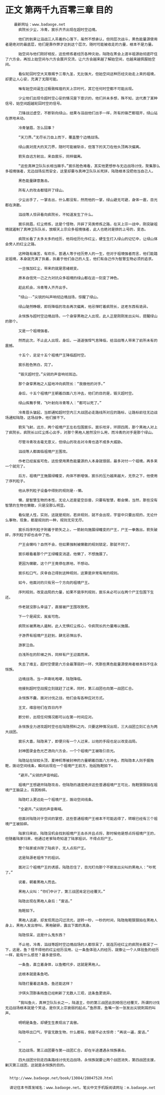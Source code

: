 # 正文 第两千九百零三章 目的
        最新网址：www.badaoge.net
          疯院长少尘，冷青，宸乐齐齐出现在超时空边境。
      
          他们的到来让泅战三人吊着的心落下，虽然不想承认，但同层次战斗，黑色能量源使用者是绝对的最底层，他们是靠作弊才达到这个层次，随时可能被收走的力量，根本不是力量。
      
          始空间与他们刚好相反，这些修炼者经历各种灾劫，陆隐在茶会上渡半祖源劫彻底吓住了六方会，再加上始空间与六方会展开交流，让六方会越来越了解始空间，也越来越佩服始空间。
      
          看似轮回时空大天尊赐予三尊九圣，无比强大，但始空间这种历经灾劫走上来的祖境，却更让人心安，充满了无限可能。
      
          唯有始空间诞生过极致辉煌的天上宗时代，其它任何时空都不可能出现。
      
          少尘他们出现令超时空心安的情况是下意识的，他们并未多想，殊不知，这代表了某种信号，始空间超越轮回时空的信号。
      
          刀锋战过虚空，不断斩向绿山，结果与泅战他们出手一样，所有的锋芒都错开，绿山站在原地未动。
      
          冷青皱眉，怎么回事？
      
          “天刀界。”无尽长刀自上而下，覆盖整个边境战场。
      
          绿山面对庞大的天刀界，随时可能被斩杀，但落下的天刀在他头顶再次偏离。
      
          箭矢自远方射出，来自宸乐，同样偏离。
      
          “这些真神卫队队长相当棘手。”宸乐脸色难看，其实他更想参与无边战场讨伐，聚集那么多祖境强者，无边战场反而安全，这里却要与真神卫队队长死拼，陆隐根本没把他当自己人。
      
          黑色能量肆意轰击。
      
          所有人的攻击都错开了绿山。
      
          少尘出手了，一掌击出，什么都没有，然而他的一掌，绿山避无可避，身体一震，目光都在涣散。
      
          泅战等人惊异看向疯院长，不知道发生了什么。
      
          宸乐挑眉，红尘修炼，这是个怪物，开辟了另类修炼之路，在天上宗一战中，刚突破祖境就遏制了真神卫队队长，放眼天上宗众多祖境强者，此人也绝对是排的上号的，变态。
      
          疯院长看了太多太多的经历，他将经历化作红尘，硬生生打入绿山的记忆中，让绿山体会旁人的红尘之路。
      
          这种路有痛苦，有欢乐，普通人等于经历旁人的一生，但对于祖境强者而言，他们能踏足祖境，本身就充满了执着，执着于他们自己的人生，他们有自己作为智慧生物必须的追求。
      
          一旦强加红尘，带来的就是思绪蜕变。
      
          原本自信凭一己之力对抗众多祖境的绿山都在这一刻变了神色。
      
          趁此机会，冷青等人齐齐出手。
      
          “绿山--”尖锐的叫声响彻边境战场，惊醒了绿山。
      
          绿山陡然睁眼，即将降临的攻击再次偏离，他忌惮盯着疯院长，这老东西有诡异。
      
          永恒族与超时空边境战场，一个身穿黑袍之人出现，此人正是刚刚发出尖叫，提醒绿山的那个。
      
          又是一个祖境强者。
      
          然而此次，不止此人出现，身后，一道道强悍气息降临，给泅战等人带来了前所未有的震撼。
      
          十五个，足足十五个祖境尸王降临超时空。
      
          宸乐脸色煞白，完了。
      
          “毁灭超时空。”尖锐的声音响彻耳边。
      
          那个身穿黑袍之人猛地冲向疯院长：“我做他的对手。”
      
          身后，十五个祖境尸王朝着四面八方冲去，他们的目的是，毁灭超时空。
      
          绿山挥舞手臂，飞叶射向冷青等人：“都可以死了。”
      
          冷青眉头皱起，当即通知超时空内三大战团必走路线所对应的路标，让路标前往无边战场通知陆隐，这场战争，他们接不下。
      
          箭矢飞射，远方，两个祖境尸王左右包围宸乐，宸乐咬牙，环顾四周，那个黑袍人对上了疯院长，疯院长以红尘炼心出手，对那个黑袍人居然没什么用，而冷青的对手是那个绿山。
      
          尽管冷青攻击毫无意义，但绿山的攻击对冷青也造不成多大威胁。
      
          泅战等人都面临祖境尸王围攻。
      
          作老已经岌岌可危，这些使用黑色能量源的人本身就很弱，最多对付一个祖境，再多来一个就完了。
      
          后方，祖境尸王施展绿瞳变，肉体不断增强，宸乐的压力越来越大，无奈之下，他使用了序列粒子。
      
          他从序列粒子设备中得到的规则是--懒。
      
          懒，是智慧生物的本性，无论人还是星空巨兽，只要有智慧，都会懒，当然，那些没有智慧的生物也懒散，只是没那么明显。
      
          看似是人性，实则，这就是规则，若非规则，就不会出现，宇宙中只要出现的，无论什么事物，现象，都是规则的一种，规则无穷无尽。
      
          宸乐将序列粒子附着于箭矢之上，一箭射向施展绿瞳变的尸王，尸王一拳轰出，箭矢破碎，序列粒子却也击中了他。
      
          尸王会懒吗？自然不会，但如果强制被懒散的规则锁定，那就不同了。
      
          宸乐眼看着那个尸王绿瞳变消退，他懒了，不想施展了。
      
          更因为懒散，这个尸王竟停在原地，不想动。
      
          宸乐松口气，庆幸自己得到这种规则，这算是非常有用的规则。
      
          如今，他面对的只有另一个方向的祖境尸王。
      
          序列规则，改变战局的力量，如果不是序列规则，宸乐未必可以在两个尸王包围下生还。
      
          作老就没那么幸运了，直接被尸王围攻致死。
      
          下一个是闻实，岌岌可危。
      
          疯院长被黑袍人遏制，此人无惧红尘炼心，令疯院长的力量难以施展。
      
          子游界有祖境尸王赶到，肆无忌惮出手。
      
          游家泣血。
      
          白浅所在的阶梯之外，同样有尸王迎面而来。
      
          失去了维主，超时空便是六方会最薄弱的一环，凭那些黑色能量源使用者根本挡不住永恒族。
      
          边境战场，当一声嘶吼咆哮，陆隐降临。
      
          他接到超时空战报立刻就赶了过来，同时，第三战团也向第一战团汇合。
      
          永恒族不蠢，面对讨伐之战，他们会有各种应对方式。
      
          王文，维容他们在百日内不
      
          断分析，出现任何情况都可以在第一时间应对。
      
          永恒族全力进攻超时空也在陆隐预料之内，只要这种情况出现，三大战团立刻汇合为两大战团。
      
          宸乐大喜，陆隐来了，即便只有一个人过来，以他的手段也足以改变战局。
      
          封神图录金色光芒洒向六方会，一个个祖境尸王被吸引目光。
      
          陆隐站在狱蛟头顶，夏神机等被封神的力量朝着四面八方冲去，而陆隐本人则手握拖鞋，拨动空间线条，瞬间出现在一个祖境尸王前方，抬起拖鞋拍下。
      
          “避开。”尖锐的声音响起。
      
          祖境尸王想避开陆隐攻击，但陆隐的速度绝非这些普通祖境尸王可比，拖鞋狠狠拍在祖境尸王脑袋上，将其粉碎。
      
          陆隐盯上更远处一个祖境尸王，拨动空间线条。
      
          “全避开。”尖锐的声音嘶喊。
      
          但面对陆隐对于空间的掌控，这些普通祖境尸王根本不可能逃得了，转眼已经有三个祖境尸王被拍碎。
      
          陆家归来前，陆隐没机会找到祖境尸王击杀并且点将，那时候他是想点将祖境尸王的，但随着陆家归来，他通过老爹陆奇知道了陆家祖训，不得点将尸王。
      
          整个陆家或许除了陆疯子，无人点将尸王。
      
          这是陆源老祖传下的祖训。
      
          面对三个祖境尸王的诱惑，陆隐忍住了，目光盯向那个不断发出尖叫的黑袍人：“吵死了。”
      
          说着，朝着黑袍人而去。
      
          黑袍人尖叫：“你们中计了，第三战团肯定已经覆灭。”
      
          陆隐出现在黑袍人身后：“废话。”
      
          拖鞋拍下。
      
          黑袍人逃避，却发现周边闪过流光，逆转一秒，一秒的时间，陆隐拖鞋狠狠拍在黑袍人身上，黑袍人发出惨叫，黑袍破碎，露出下面的真身。
      
          陆隐惊呆，这是什么鬼东西？
      
          不止他，冷青，泅战等超时空边境战场的人都惊呆了，就连历经红尘的疯院长都呆了一下，这是，鱼？怪不得他的红尘经历没用，让一条鱼体验人的经历，就像让一个人体验鱼的经历一样，能有什么感觉？最多是惊奇。
      
          一条鱼，直立着身体，以鱼鳍代步，这就是黑袍人。
      
          这根本就是条鱼吧。
      
          陆隐打量着这条鱼，鱼还能这样？
      
          汐琪头顶那条贱鱼已经刷新了无数人三观，这条鱼更诡异。
      
          “我叫鱼火，真神卫队队长之一，陆道主，你的第三战团此刻相信已经覆灭，所谓的讨伐无边战场根本就是个笑话，是你天上宗衰弱的起点。”鱼昂首，鱼嘴一张一张发出尖锐刺耳的叫声。
      
          明明是条鱼，却硬生生表现出了高傲。
      
          陆隐呼出口气，宇宙无数生物，什么都有，倒是不必太惊奇：“再说一遍，废话。”
      
          …
      
          无边战场，第三战团要与第一战团汇合，却在半途遭遇永恒族袭击。
      
          四大战团分别走四条路线讨伐无边战场，永恒族就要让两个战团消失，第四战团支援，剿灭第三战团，这就是永恒族的目的。
      
      
      http://www.badaoge.net/book/13084/28047528.html
      
      请记住本书首发域名：www.badaoge.net。笔尖中文手机版阅读网址：m.badaoge.net
